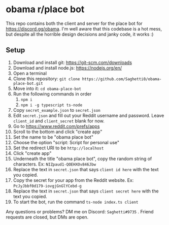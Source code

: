 # obama r/place bot

This repo contains both the client and server for the place bot for https://discord.gg/obama. I'm well aware that this codebase is a hot mess, but despite all the horrible design decisions and janky code, it works :)

## Setup

1. Download and install git: https://git-scm.com/downloads
1. Download and install node.js: https://nodejs.org/en/
2. Open a terminal
3. Clone this repository: `git clone https://github.com/Saghetti0/obama-place-bot.git`
4. Move into it: `cd obama-place-bot`
5. Run the following commands in order
   1. `npm i`
   2. `npm i -g typescript ts-node`
6. Copy `secret_example.json` to `secret.json`
7. Edit `secret.json` and fill out your Reddit username and password. Leave `client_id` and `client_secret` blank for now.
8. Go to https://www.reddit.com/prefs/apps
9. Scroll to the bottom and click "create app"
10. Set the name to be "obama place bot"
11. Choose the option "script: Script for personal use"
12. Set the redirect URI to be `http://localhost`
13. Click "create app"
14. Underneath the title "obama place bot", copy the random string of characters. Ex: `NIZpaud1-QOEHXOv846Jbw`
15. Replace the text in `secret.json` that says `client id here` with the text you copied.
16. Copy the secret for your app from the Reddit website. Ex: `PcJyJbbf0d179-iovgjGnGlYCebd-g`
17. Replace the text in `secret.json` that says `client secret here` with the text you copied.
18. To start the bot, run the command `ts-node index.ts client`

Any questions or problems? DM me on Discord: `Saghetti#9735` . Friend requests are closed, but DMs are open. 
